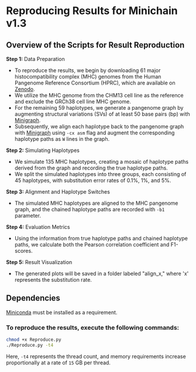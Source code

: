 # Reproducing Results for Minichain v1.3

## Overview of the Scripts for Result Reproduction

**Step 1:** Data Preparation
- To reproduce the results, we begin by downloading 61 major histocompatibility complex (MHC) genomes from the Human Pangenome Reference Consortium (HPRC), which are available on [Zenodo](https://zenodo.org/records/6617246).
- We utilize the MHC genome from the CHM13 cell line as the reference and exclude the GRCh38 cell line MHC genome.
- For the remaining 59 haplotypes, we generate a pangenome graph by augmenting structural variations (SVs) of at least 50 base pairs (bp) with [Minigraph](https://github.com/lh3/minigraph).
- Subsequently, we align each haplotype back to the pangenome graph with [Minigraph](https://github.com/lh3/minigraph) using `-cx asm` flag and augment the corresponding haplotype paths as `W` lines in the graph.

**Step 2:** Simulating Haplotypes
- We simulate 135 MHC haplotypes, creating a mosaic of haplotype paths derived from the graph and recording the true haplotype paths.
- We split the simulated haplotypes into three groups, each consisting of 45 haplotypes, with substitution error rates of 0.1%, 1%, and 5%.

**Step 3:** Alignment and Haplotype Switches
- The simulated MHC haplotypes are aligned to the MHC pangenome graph, and the chained haplotype paths are recorded with `-b1` parameter.

**Step 4:** Evaluation Metrics
- Using the information from true haplotype paths and chained haplotype paths, we calculate both the Pearson correlation coefficient and F1-scores.

**Step 5:** Result Visualization
- The generated plots will be saved in a folder labeled "align_x," where 'x' represents the substitution rate.

## Dependencies
[Miniconda](https://docs.conda.io/projects/miniconda/en/latest/miniconda-install.html) must be installed as a requirement.

### To reproduce the results, execute the following commands:
```bash
chmod +x Reproduce.py
./Reproduce.py -t4
```

Here, `-t4` represents the thread count, and memory requirements increase proportionally at a rate of `15` GB per thread.

